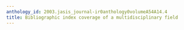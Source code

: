 ```yaml
---
anthology_id: 2003.jasis_journal-ir0anthology0volumeA54A14.4
title: Bibliographic index coverage of a multidisciplinary field
---
```

